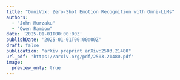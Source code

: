 ```yaml
---
title: "OmniVox: Zero-Shot Emotion Recognition with Omni-LLMs"
authors:
  - "John Murzaku"
  - "Owen Rambow"
date: '2025-01-01T00:00:00Z'
publishDate: '2025-01-01T00:00:00Z'
draft: false
publication: "arXiv preprint arXiv:2503.21480"
url_pdf: "https://arxiv.org/pdf/2503.21480.pdf"
image:
  preview_only: true
---
```

